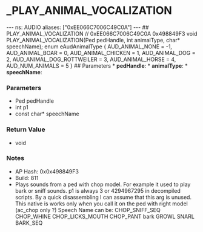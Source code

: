 # _PLAY_ANIMAL_VOCALIZATION

--- ns: AUDIO aliases: ["0xEE066C7006C49C0A"] --- ## PLAY_ANIMAL_VOCALIZATION  // 0xEE066C7006C49C0A 0x498849F3 void PLAY_ANIMAL_VOCALIZATION(Ped pedHandle, int animalType, char* speechName);  enum eAudAnimalType { AUD_ANIMAL_NONE = -1, AUD_ANIMAL_BOAR = 0, AUD_ANIMAL_CHICKEN = 1, AUD_ANIMAL_DOG = 2, AUD_ANIMAL_DOG_ROTTWEILER = 3, AUD_ANIMAL_HORSE = 4, AUD_NUM_ANIMALS = 5 }  ## Parameters * **pedHandle**: * **animalType**: * **speechName**:

### Parameters
* Ped pedHandle
* int p1
* const char* speechName

### Return Value
* void

### Notes
* AP Hash: 0x0x498849F3
* Build: 811
* Plays sounds from a ped with chop model. For example it used to play bark or sniff sounds. p1 is always 3 or 4294967295 in decompiled scripts. By a quick disassembling I can assume that this arg is unused.
This native is works only when you call it on the ped with right model (ac_chop only ?)
Speech Name can be: CHOP_SNIFF_SEQ CHOP_WHINE CHOP_LICKS_MOUTH CHOP_PANT bark GROWL SNARL BARK_SEQ

